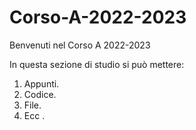 # Corso-A-2022-2023
Benvenuti nel Corso A 2022-2023

In questa sezione di studio si può mettere:

1. Appunti.
2. Codice.
3. File.
4. Ecc .
